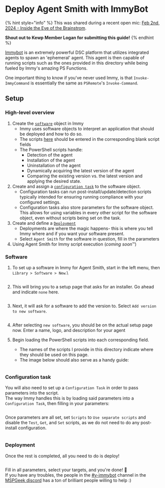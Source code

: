 # Deploy Agent Smith with ImmyBot

{% hint style="info" %}
This was shared during a recent open mic: [Feb 2nd, 2024 - Inside the Eye of the Brainstrom](https://docs.rewst.help/updates/roc-open-mics/feb-2nd-2024-inside-the-eye-of-the-brainstrom).

**Shout out to Kewp Member Logan for submitting this guide!**
{% endhint %}

[Immybot](../integrations/individual-integration-documentation/rmm/immybot/) is an extremely powerful DSC platform that utilizes integrated agents to spawn an 'ephemeral' agent. This agent is then capable of running scripts such as the ones provided in this directory while being fueled by Immy's amazing PS Functions.

One important thing to know if you've never used Immy, is that `Invoke-ImmyCommand` is essentially the same as `PSRemote`'s `Invoke-Command`.

## Setup

### High-level overview

1. Create the [`software`](deploying-agent-smith-with-immybot.md#software) object in Immy
   * Immy uses software objects to interpret an application that should be deployed and how to do so.
   * The scripts [here](https://github.com/BezaluLLC/Project-Foghorn/tree/main/ImmyBot%20Integration) should be entered in the corresponding blank script fields
   * The PowerShell scripts handle:
     * Detection of the agent
     * Installation of the agent
     * Uninstallation of the agent
     * Dynamically acquiring the latest version of the agent
     * Comparing the existing version vs. the latest version and applying the desired state.
2. Create and assign a [`configuration task`](deploying-agent-smith-with-immybot.md#configuration-task) to the software object.
   * Configuration tasks can run post-install/update/detection scripts typically intended for ensuring running compliance with your configured settings.
   * Configuration tasks also store parameters for the software object. This allows for using variables in every other script for the software object, even without scripts being set on the task.
3. Create and define a [`Deployment`](deploying-agent-smith-with-immybot.md#deployment)
   * Deployments are where the magic happens- this is where you tell Immy where and if you want your software present.
   * Select `Agent Smith` for the software in question, fill in the parameters
4. Using Agent Smith for Immy script execution (_coming soon_:tm:)

### Software

1.  To set up a software in Immy for Agent Smith, start in the left menu, then `Library > Software > New`.\


    <figure><img src="https://github.com/BezaluLLC/Project-Foghorn-agent/assets/2997336/ea8f749a-47cf-4a05-af40-c461a9a17839" alt=""><figcaption></figcaption></figure>
2.  This will bring you to a setup page that asks for an installer. Go ahead and indicate `none` here.&#x20;

    <figure><img src="https://github.com/RewstApp/docs.rewst.help/assets/2997336/48ccca1a-dd66-49c1-b807-bd6ab0535666" alt=""><figcaption></figcaption></figure>
3.  Next, it will ask for a software to add the version to. Select `Add version to new software`.&#x20;

    <figure><img src="https://github.com/RewstApp/docs.rewst.help/assets/2997336/6eceb9ff-bb22-410b-95b8-c3a40e2897e8" alt=""><figcaption></figcaption></figure>
4. After selecting `new software`, you should be on the actual setup page now. Enter a name, logo, and description for your agent
5.  Begin loading the PowerShell scripts into each corresponding field.

    * The names of the scripts I provide in this directory indicate where they should be used on this page.
    * The image below should also serve as a handy guide:

    <div align="left"><figure><img src="https://github.com/BezaluLLC/Project-Foghorn-agent/assets/2997336/fb95e366-9315-4d20-8dbc-37e641aa58ab" alt=""><figcaption></figcaption></figure></div>

### Configuration task

You will also need to set up a `Configuration Task` in order to pass parameters into the script.\
The way Immy handles this is by loading said parameters into a `Configuration Task`, then filling in your parameters:

<div align="left"><figure><img src="https://github.com/BezaluLLC/Project-Foghorn-agent/assets/2997336/8f5bff3b-8b2a-4028-a777-2cc511eb2faa" alt=""><figcaption></figcaption></figure></div>

Once parameters are all set, set `Scripts` to `Use separate scripts` and disable the `Test`, `Get`, and `Set` scripts, as we do not need to do any post-install configuration.

<div align="left"><figure><img src="https://github.com/BezaluLLC/Project-Foghorn-agent/assets/2997336/42a9ed06-bab8-456b-8cb0-ea15eec2a122" alt=""><figcaption></figcaption></figure></div>

### Deployment

Once the rest is completed, all you need to do is deploy!

<div align="left"><figure><img src="https://github.com/BezaluLLC/Project-Foghorn-agent/assets/2997336/47c630f1-6511-4eb1-a744-69bae7de8d7e" alt=""><figcaption></figcaption></figure></div>

Fill in all parameters, select your targets, and you're done! :tada:\
If you have any troubles, the people in the [#v-immybot](https://discord.com/channels/801971115013963818/882364989057433680) channel in the [MSPGeek discord](https://discord.gg/mspgeek) has a ton of brilliant people willing to help :)
